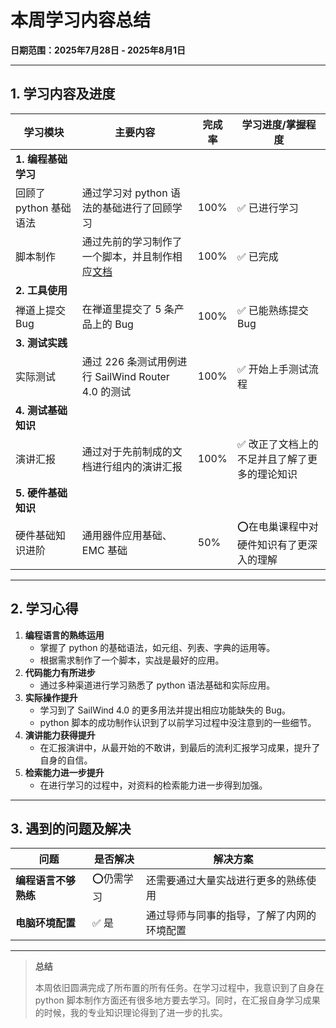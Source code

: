# 本周学习内容总结  
**日期范围：2025年7月28日 - 2025年8月1日**  

---

## 1. 学习内容及进度  

| 学习模块               | 主要内容                                                     | 完成率 | 学习进度/掌握程度                            |
| ---------------------- | ------------------------------------------------------------ | ------ | -------------------------------------------- |
| **1. 编程基础学习**    |                                                              |        |                                              |
| 回顾了 python 基础语法 | 通过学习对 python 语法的基础进行了回顾学习                   | 100%   | ✅ 已进行学习                                 |
| 脚本制作               | 通过先前的学习制作了一个脚本，并且制作相应[文档](/Internship/Tools/脚本编写——从JSON文件分类转换为Excel表格.md) | 100%   | ✅ 已完成                                     |
| **2. 工具使用**        |                                                              |        |                                              |
| 禅道上提交 Bug         | 在禅道里提交了 5 条产品上的 Bug                              | 100%   | ✅ 已能熟练提交 Bug                           |
| **3. 测试实践**        |                                                              |        |                                              |
| 实际测试               | 通过 226 条测试用例进行 SailWind Router 4.0 的测试           | 100%   | ✅ 开始上手测试流程                           |
| **4. 测试基础知识**    |                                                              |        |                                              |
| 演讲汇报               | 通过对于先前制成的文档进行组内的演讲汇报                     | 100%   | ✅ 改正了文档上的不足并且了解了更多的理论知识 |
| **5. 硬件基础知识**    |                                                              |        |                                              |
| 硬件基础知识进阶       | 通用器件应用基础、EMC 基础                                   | 50%    | ⭕在电巢课程中对硬件知识有了更深入的理解      |

---

## 2. 学习心得  
1. **编程语言的熟练运用** 
   - 掌握了 python 的基础语法，如元组、列表、字典的运用等。
   - 根据需求制作了一个脚本，实战是最好的应用。
2. **代码能力有所进步**  
   - 通过多种渠道进行学习熟悉了 python 语法基础和实际应用。
3. **实际操作提升**  
   - 学习到了 SailWind 4.0 的更多用法并提出相应功能缺失的 Bug。
   - python 脚本的成功制作认识到了以前学习过程中没注意到的一些细节。
4. **演讲能力获得提升**
   - 在汇报演讲中，从最开始的不敢讲，到最后的流利汇报学习成果，提升了自身的自信。
5. **检索能力进一步提升**  
   - 在进行学习的过程中，对资料的检索能力进一步得到加强。

---

## 3. 遇到的问题及解决  
| 问题                 | 是否解决  | 解决方案                                   |
| -------------------- | --------- | ------------------------------------------ |
| **编程语言不够熟练** | ⭕仍需学习 | 还需要通过大量实战进行更多的熟练使用       |
| **电脑环境配置**     | ✅ 是      | 通过导师与同事的指导，了解了内网的环境配置 |



---

> **总结**  
>
> 本周依旧圆满完成了所布置的所有任务。在学习过程中，我意识到了自身在 python 脚本制作方面还有很多地方要去学习。同时，在汇报自身学习成果的时候，我的专业知识理论得到了进一步的扎实。